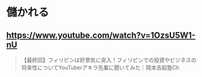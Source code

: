 # 儲かれる

## https://www.youtube.com/watch?v=1OzsU5W1-nU

> 【最終回】フィリピンは好景気に突入！フィリピンでの投資やビジネスの将来性についてYouTuberアキラ先輩に聞いてみた｜岡本吉起塾Ch 
